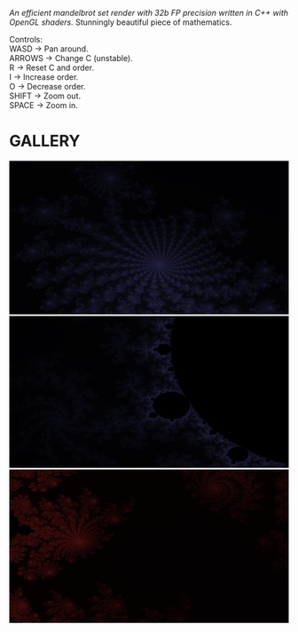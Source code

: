*An efficient mandelbrot set render with 32b FP precision written in C++ with OpenGL shaders.*
Stunningly beautiful piece of mathematics.<br>

Controls:<br>
WASD -> Pan around.<br>
ARROWS -> Change C (unstable).<br>
R -> Reset C and order.<br>
I -> Increase order.<br>
O -> Decrease order.<br>
SHIFT -> Zoom out.<br>
SPACE -> Zoom in.<br>

# GALLERY
![alt text](https://github.com/hchap1/mandelbrot/blob/main/screenshots/1.png?raw=true)
![alt text](https://github.com/hchap1/mandelbrot/blob/main/screenshots/2.png?raw=true)
![alt text](https://github.com/hchap1/mandelbrot/blob/main/screenshots/3.png?raw=true)
